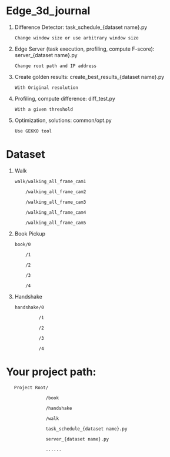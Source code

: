 # Edge_3d_journal

1. Difference Detector: task_schedule_{dataset name}.py

       Change window size or use arbitrary window size
   
2. Edge Server (task execution, profiling, compute F-score): server_{dataset name}.py

       Change root path and IP address
       
3. Create golden results: create_best_results_{dataset name}.py

       With Original resolution
       
4. Profiling, compute difference: diff_test.py

       With a given threshold
       
5. Optimization, solutions: common/opt.py

       Use GEKKO tool
   
# Dataset 
1. Walk

       walk/walking_all_frame_cam1

           /walking_all_frame_cam2
       
           /walking_all_frame_cam3
       
           /walking_all_frame_cam4
       
           /walking_all_frame_cam5
            
2. Book Pickup

       book/0

           /1
       
           /2
       
           /3
       
           /4
       
3. Handshake
   
       handshake/0

                /1
       
                /2
       
                /3
       
                /4
   
# Your project path:
       Project Root/
       
                   /book
         
                   /handshake
  
                   /walk
  
                   task_schedule_{dataset name}.py
  
                   server_{dataset name}.py
  
                   ......
